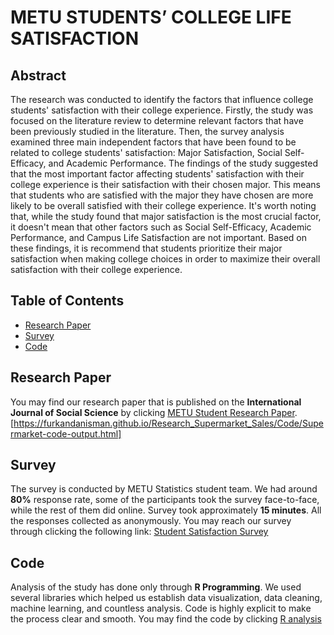 # METU STUDENTS’ COLLEGE LIFE SATISFACTION

## Abstract

The research was conducted to identify the factors that influence college students' satisfaction with their  college  experience.  Firstly,  the  study  was  focused  on  the  literature  review  to  determine relevant  factors  that  have  been  previously  studied  in  the  literature.  Then,  the  survey  analysis examined three main independent factors that have been found to be related to college students' satisfaction: Major Satisfaction, Social Self-Efficacy, and Academic Performance. The findings of the study suggested that the most important factor affecting students' satisfaction with their college experience is their satisfaction with their chosen major. This means that students who are satisfied with  the  major  they  have  chosen  are  more  likely  to  be  overall  satisfied  with  their  college experience. It's worth noting that, while the study found that major satisfaction is the most crucial factor, it doesn't mean that other factors such as Social Self-Efficacy, Academic Performance, and Campus Life Satisfaction are not important. Based on these findings, it is recommend that students prioritize their major satisfaction when making college choices in order to maximize their overall satisfaction with their college experience.

## Table of Contents

- [Research Paper](#Research-Paper)
- [Survey](#Survey)
- [Code](#Code)

## Research Paper
You may find our research paper that is published on the **International Journal of Social Science** by clicking [METU Student Research Paper](https://furkandanisman.github.io/METU_Student_Satisfaction/html-files/METU-Student-Satisfaction-Paper.html). 
[https://furkandanisman.github.io/Research_Supermarket_Sales/Code/Supermarket-code-output.html]

## Survey
The survey is conducted by METU Statistics student team. We had around **80%** response rate, some of the participants took the survey face-to-face, while the rest of them did online. Survey took approximately **15 minutes**. All the responses collected as anonymously. You may reach our survey through clicking the following link:
[Student Satisfaction Survey](https://furkandanisman.github.io/METU_Student_Satisfaction/html-files/METU-Student-Satisfaction-Survey.html)

## Code
Analysis of the study has done only through **R Programming**. We used several libraries which helped us establish data visualization, data cleaning, machine learning, and countless analysis. Code is highly explicit to make the process clear and smooth. You may find the code by clicking [R analysis](https://github.com/FurkanDanisman/METU_Student_Satisfaction/blob/main/Code/METU-Student-Satisfaction-Code.R)



